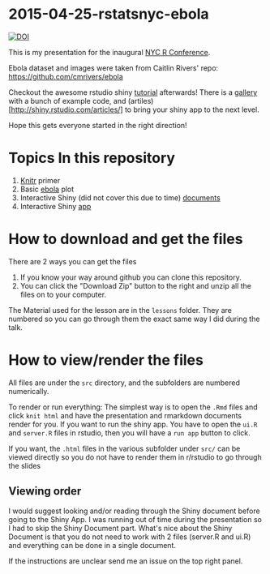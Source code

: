 # 2015-04-25-rstatsnyc-ebola

[![DOI](https://zenodo.org/badge/11594/chendaniely/2015-04-25-rstatsnyc-ebola.svg)](#DOI)

This is my presentation for the inaugural [NYC R Conference](http://www.rstats.nyc/).

Ebola dataset and images were taken from Caitlin Rivers' repo: https://github.com/cmrivers/ebola

Checkout the awesome rstudio shiny [tutorial](http://shiny.rstudio.com/tutorial/) afterwards!
There is a [gallery](http://shiny.rstudio.com/articles/) with a bunch of example code, and (artiles)[http://shiny.rstudio.com/articles/] to bring your shiny app to the next level.

Hope this gets everyone started in the right direction!

# Topics In this repository

1. [Knitr](http://yihui.name/knitr/) primer
2. Basic [ebola](https://github.com/chendaniely/ebola/tree/dev-dan-shiny/data_products/shinyCountryTimeseries) plot
3. Interactive Shiny (did not cover this due to time) [documents](http://rmarkdown.rstudio.com/authoring_shiny.html)
4. Interactive Shiny [app](http://shiny.rstudio.com/)

# How to download and get the files
There are 2 ways you can get the files

1. If you know your way around github you can clone this repository.
2. You can click the "Download Zip" button to the right and unzip all the files on to your computer.

The Material used for the lesson are in the `lessons` folder.  They are numbered so you can go through them the exact same way I did during the talk.

# How to view/render the files

All files are under the `src` directory, and the subfolders are numbered numerically.

To render or run everything: The simplest way is to open the `.Rmd` files and click `knit html` and have the presentation and rmarkdown documents render for you.
If you want to run the shiny app.  You have to open the `ui.R` and `server.R` files in rstudio, then you will have a `run app` button to click.

If you want, the `.html` files in the various subfolder under `src/` can be viewed directly so you do not have to render them in r/rstudio to go through the slides

## Viewing order
I would suggest looking and/or reading through the Shiny document before going to the Shiny App.  I was running out of time during the presentation so I had to skip the Shiny Document part.  What's nice about the Shiny Document is that you do not need to work with 2 files (server.R and ui.R) and everything can be done in a single document.

If the instructions are unclear send me an issue on the top right panel.
